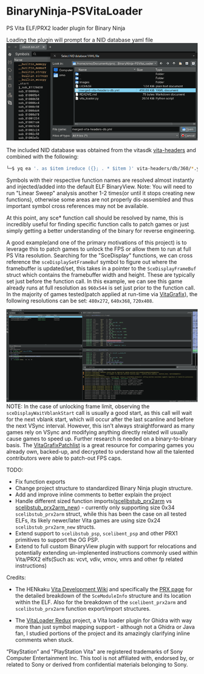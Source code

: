 # BinaryNinja-PSVitaLoader
PS Vita ELF/PRX2 loader plugin for Binary Ninja



Loading the plugin will prompt for a NID database yaml file
![Selecting NID DB](/images/nid-db-select.png)

The included NID database was obtained from the vitasdk [vita-headers](https://github.com/vitasdk/vita-headers) and combined with the following:
```bash
└─$ yq ea '. as $item ireduce ({}; . * $item )' vita-headers/db/360/*.yml > merged-vita-headers-db.yml
```

Symbols with their respective function names are resolved almost instantly and injected/added into the default ELF BinaryView. 
Note: You will need to run "Linear Sweep" analysis another 1-2 times(or until it stops creating new functions), otherwise some areas are not properly dis-assembled and thus important symbol cross references may not be available.

At this point, any sce* function call should be resolved by name, this is incredibly useful for finding specific function calls to patch games or just simply getting a better understanding of the binary for reverse engineering.

A good example(and one of the primary motivations of this project) is to leverage this to patch games to unlock the FPS or allow them to run at full PS Vita resolution. Searching for the "SceDisplay" functions, we can cross reference the `sceDisplaySetFrameBuf` symbol to figure out where the framebuffer is updated/set, this takes in a pointer to the `SceDisplayFrameBuf` struct which contains the framebuffer width and height. These are typically set just before the function call. In this example, we can see this game already runs at full resolution as `960x544` is set just prior to the function call. In the majority of games tested(patch applied at run-time via [VitaGrafix](https://github.com/Electry/VitaGrafix)), the following resolutions can be set: `480x272`, `640x368`, `720x408`. 

![example](/images/example.png)
NOTE: In the case of unlocking frame limit, observing the `sceDisplayWaitVblankStart` call is usually a good start, as this call will wait for the next vblank start, which will occur after the last scanline and before the next VSync interval. However, this isn't always straightforward as many games rely on VSync and modifying anything directly related will usually cause games to speed up. Further research is needed on a binary-to-binary basis. The [VitaGrafixPatchlist](https://github.com/Electry/VitaGrafixPatchlist/blob/master/patchlist.txt) is a great resource for comparing games you already own, backed-up, and decrypted to understand how all the talented contributors were able to patch-out FPS caps. 


TODO:
- Fix function exports
- Change project structure to standardized Binary Ninja plugin structure.
- Add and improve inline comments to better explain the project 
- Handle different sized function imports([scelibstub_prx2arm](https://wiki.henkaku.xyz/vita/PRX#Imports) vs [scelibstub_prx2arm_new](https://wiki.henkaku.xyz/vita/PRX#Imports)) - currently only supporting size 0x34 `scelibstub_prx2arm` struct, while this has been the case on all tested ELFs, its likely newer/later Vita games are using size 0x24  `scelibstub_prx2arm_new` structs.
- Extend support to `scelibstub_psp`, `scelibent_psp` and other PRX1 primitives to support the OG PSP.
- Extend to full custom BinaryView plugin with support for relocations and potentially extending un-implenented instructions commonly used within Vita/PRX2 elfs(Such as: vcvt, vdiv, vmov, vmrs and other fp related instructions)


Credits:

- The HENkaku [Vita Development Wiki](https://wiki.henkaku.xyz/vita/Main_Page) and specifically the [PRX page](https://wiki.henkaku.xyz/vita/PRX) for the detailed breakdown of the `SceModuleInfo` structure and its location within the ELF. Also for the breakdown of the `scelibent_prx2arm` and `scelibstub_prx2arm` function export/import structures.

- The [VitaLoader Redux](https://github.com/CreepNT/VitaLoaderRedux) project, a Vita loader plugin for Ghidra with way more than just symbol mapping support - although not a Ghidra or Java fan, I studied portions of the project and its amazingly clarifying inline comments when stuck. 



“PlayStation” and "PlayStation Vita" are registered trademarks of Sony Computer Entertainment Inc. This tool is not affiliated with, endorsed by, or related to Sony or derived from confidential materials belonging to Sony.
